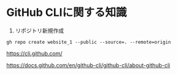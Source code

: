# GitHub CLIに関する知識


1. リポジトリ新規作成
```
gh repo create website_1 --public --source=. --remote=origin
```



https://cli.github.com/

https://docs.github.com/en/github-cli/github-cli/about-github-cli
